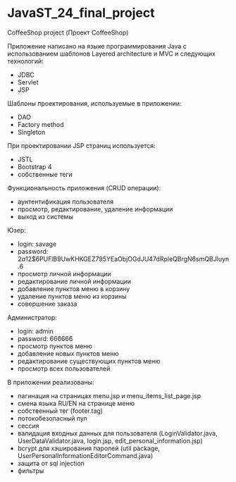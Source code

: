 # JavaST_24_final_project
CoffeeShop project (Проект CoffeeShop)

Приложение написано на языке программирования Java c использованием шаблонов Layered architecture и MVC и следующих технологий:
- JDBC
- Servlet
- JSP

Шаблоны проектирования, используемые в приложении:
- DAO
- Factory method
- Singleton

При проектировании JSP страниц используется:
- JSTL
- Bootstrap 4
- собственные теги

Функциональность приложения (CRUD операции):
- аунтентификация пользователя
- просмотр, редактирование, удаление информации
- выход из системы

Юзер:
- login: savage 
- password: $2a$12$6PUFlB9UwKHKGEZ795YEaObjOGdJU47dRpleQBrgN6smQBJluyn.6
- просмотр личной информации
- редактирование личной информации
- добавление пунктов меню в корзину
- удаление пунктов меню из корзины
- совершение заказа

Администратор:
- login: admin 
- password: 666666
- просмотр пунктов меню
- добавление новых пунктов меню
- редактирование существующих пунктов меню
- просмотр всех пользователей

В приложении реализованы:
- пагинация на страницах menu.jsp и menu_items_list_page.jsp
- cмена языка RU/EN на странице меню
- собственный тег (footer.tag)
- потокобезопасный пул
- cессия
- валидация входных данных для пользователя (LoginValidator.java, UserDataValidator.java, login.jsp, edit_personal_information.jsp)
- bcrypt для хэширования паролей (util package, UserPersonalInformationEditorCommand.java)
- защита от sql injection 
- фильтры










